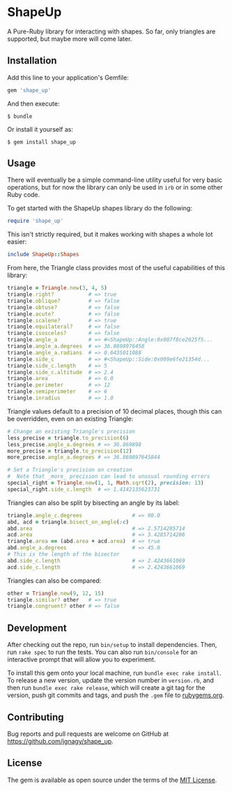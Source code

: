 # ShapeUp

A Pure-Ruby library for interacting with shapes. So far, only triangles are supported, but maybe more will come later.

## Installation

Add this line to your application's Gemfile:

```ruby
gem 'shape_up'
```

And then execute:

    $ bundle

Or install it yourself as:

    $ gem install shape_up

## Usage

There will eventually be a simple command-line utility useful for very basic operations, but for now the library can only be used in `irb` or in some other Ruby code.

To get started with the ShapeUp shapes library do the following:

```ruby
require 'shape_up'
```

This isn't strictly required, but it makes working with shapes a whole lot easier:

```ruby
include ShapeUp::Shapes
```

From here, the Triangle class provides most of the useful capabilities of this library:

```ruby
triangle = Triangle.new(3, 4, 5)
triangle.right?           # => true
triangle.oblique?         # => false
triangle.obtuse?          # => false
triangle.acute?           # => false
triangle.scalene?         # => true
triangle.equilateral?     # => false
triangle.isosceles?       # => false
triangle.angle_a          # => #<ShapeUp::Angle:0x007f8ce2025f5...
triangle.angle_a.degrees  # => 36.8698976458
triangle.angle_a.radians  # => 0.6435011088
triangle.side_c           # => #<ShapeUp::Side:0x009e6fe21354d...
triangle.side_c.length    # => 5
triangle.side_c.altitude  # => 2.4
triangle.area             # => 6.0
triangle.perimeter        # => 12
triangle.semiperimeter    # => 6
triangle.inradius         # => 1.0
```

Triangle values default to a precision of 10 decimal places, though this can be overridden, even on an existing Triangle:

```ruby
# Change an existing Triangle's precision
less_precise = triangle.to_precision(6)
less_precise.angle_a.degrees # => 36.869898
more_precise = triangle.to_precision(12)
more_precise.angle_a.degrees # => 36.869897645844

# Set a Triangle's precision on creation
#  Note that _more_ precision can lead to unusual rounding errors
special_right = Triangle.new(1, 1, Math.sqrt(2), precision: 13)
special_right.side_c.length  # => 1.4142135623731
```

Triangles can also be split by bisecting an angle by its label:

```ruby
triangle.angle_c.degrees                # => 90.0
abd, acd = triangle.bisect_on_angle(:c)
abd.area                                # => 2.5714285714
acd.area                                # => 3.4285714286
triangle.area == (abd.area + acd.area)  # => true
abd.angle_a.degrees                     # => 45.0
# This is the length of the bisector
abd.side_c.length                       # => 2.4243661069
acd.side_c.length                       # => 2.4243661069
```

Triangles can also be compared:

```ruby
other = Triangle.new(9, 12, 15)
triangle.similar? other   # => true
triangle.congruent? other # => false
```

## Development

After checking out the repo, run `bin/setup` to install dependencies. Then, run `rake spec` to run the tests. You can also run `bin/console` for an interactive prompt that will allow you to experiment.

To install this gem onto your local machine, run `bundle exec rake install`. To release a new version, update the version number in `version.rb`, and then run `bundle exec rake release`, which will create a git tag for the version, push git commits and tags, and push the `.gem` file to [rubygems.org](https://rubygems.org).

## Contributing

Bug reports and pull requests are welcome on GitHub at https://github.com/jgnagy/shape_up.


## License

The gem is available as open source under the terms of the [MIT License](http://opensource.org/licenses/MIT).

